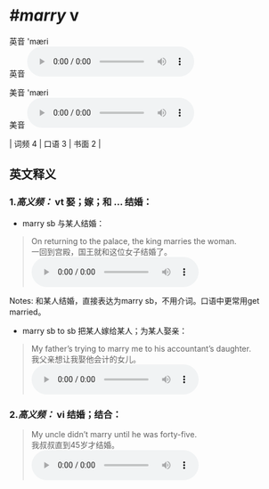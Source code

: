 # ***\#marry*** v
英音 'mæri  
英音
<audio src="./media/marry-B.aac" controls="controls"></audio>

美音 'mæri  
美音
<audio src="./media/marry.aac" controls="controls"></audio>



| 词频 4 | 口语 3 | 书面 2 |  

英文释义
---
### 1.*高义频：* **vt 娶；嫁；和 ... 结婚：**  

- marry sb 与某人结婚：

 > On returning to the palace, the king marries the woman.  
 > 一回到宫殿，国王就和这位女子结婚了。    
<audio src="./media/marry-1.aac" controls="controls"></audio>

Notes: 和某人结婚，直接表达为marry sb，不用介词。口语中更常用get married。  
- marry sb to sb 把某人嫁给某人；为某人娶亲：

 > My father’s trying to marry me to his accountant’s daughter.  
 > 我父亲想让我娶他会计的女儿。    
<audio src="./media/marry-2.aac" controls="controls"></audio>

### 2.*高义频：* **vi 结婚；结合：**  

 > My uncle didn’t marry until he was forty-five.   
 > 我叔叔直到45岁才结婚。    
<audio src="./media/marry-3.aac" controls="controls"></audio>


